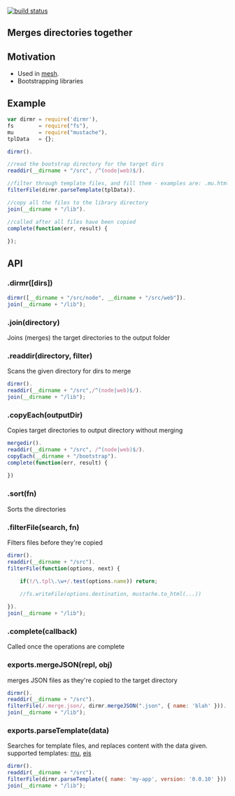 [![build status](https://secure.travis-ci.org/crcn/node-dirmr.png)](http://travis-ci.org/crcn/node-dirmr)
## Merges directories together

## Motivation

- Used in [mesh](/crcn/mesh).
- Bootstrapping libraries
 

## Example

```javascript
var dirmr = require('dirmr'),
fs        = require("fs"),
mu        = require("mustache"),
tplData   = {};

dirmr().

//read the bootstrap directory for the target dirs
readdir(__dirname + "/src", /^(node|web)$/). 

//filter through template files, and fill them - examples are: .mu.html, .ejs.html, .mu.json
filterFile(dirmr.parseTemplate(tplData)).

//copy all the files to the library directory
join(__dirname + "/lib"). 

//called after all files have been copied
complete(function(err, result) {
	
});
```


## API


### .dirmr([dirs])


```javascript
dirmr([__dirname + "/src/node", __dirname + "/src/web"]).
join(__dirname + "/lib");
```

### .join(directory)

Joins (merges) the target directories to the output folder

### .readdir(directory, filter)

Scans the given directory for dirs to merge

```javascript
dirmr().
readdir(__dirname + "/src",/^(node|web)$/).
join(__dirname + "/lib");
```


### .copyEach(outputDir)

Copies target directories to output directory without merging

```javascript
mergedir().
readdir(__dirname + "/src", /^(node|web)$/).
copyEach(__dirname + "/bootstrap").
complete(function(err, result) {
	
})
```

### .sort(fn)

Sorts the directories

### .filterFile(search, fn)

Filters files before they're copied

```javascript
dirmr().
readdir(__dirname + "/src").
filterFile(function(options, next) {
	
	if(!/\.tpl\.\w+/.test(options.name)) return;

	//fs.writeFile(options.destination, mustache.to_html(...))

}).
join(__dirname + "/lib");
```

### .complete(callback)

Called once the operations are complete

### exports.mergeJSON(repl, obj)

merges JSON files as they're copied to the target directory

```javascript
dirmr().
readdir(__dirname + "/src").
filterFile(/.merge.json/, dirmr.mergeJSON(".json", { name: 'blah' })).
join(__dirname + "/lib");
```

### exports.parseTemplate(data)

Searches for template files, and replaces content with the data given.
supported templates: [mu](http://mustache.github.com/), [ejs](http://embeddedjs.com/)

```javascript
dirmr().
readdir(__dirname + "/src").
filterFile(dirmr.parseTemplate({ name: 'my-app', version: '0.0.10' })).
join(__dirname + "/lib");
```


